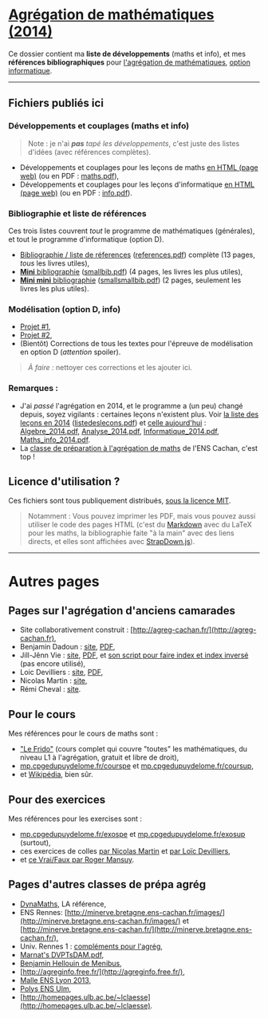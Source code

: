 # [Agrégation de mathématiques (2014)](http://perso.crans.org/besson/agreg-2014/)
Ce dossier contient ma **liste de développements** (maths et info), et mes **références bibliographiques** pour [l'agrégation de mathématiques](http://agreg.org/), [option informatique](http://agreg-cachan.fr/info/).

----

## Fichiers publiés ici
### Développements et couplages (maths et info)
  > Note : je n'ai *__pas__ tapé les développements*, c'est juste des listes d'idées (avec références complètes).

- Développements et couplages pour les leçons de maths [en HTML (page web)](maths.html) (ou en PDF : [maths.pdf](maths.pdf)),
- Développements et couplages pour les leçons d'informatique [en HTML (page web)](info.html) (ou en PDF : [info.pdf](info.pdf)).

### Bibliographie et liste de références
Ces trois listes couvrent *tout* le programme de mathématiques (générales), et tout le programme d'informatique (option D).

- [Bibliographie / liste de réferences](references.html) ([references.pdf](references.pdf)) complète (13 pages, *tous* les livres utiles),
- [**Mini** bibliographie](smallbib.html) ([smallbib.pdf](smallbib.pdf)) (4 pages, les livres les plus utiles),
- [**Mini mini** bibliographie](smallsmallbib.html) ([smallsmallbib.pdf](smallsmallbib.pdf)) (2 pages, seulement les livres les plus utiles).

### Modélisation (option D, info)
- [Projet #1](http://perso.crans.org/besson/a/m/1/),
- [Projet #2](http://perso.crans.org/besson/a/m/2/),
- (Bientôt) Corrections de tous les textes pour l'épreuve de modélisation en option D (*attention* spoiler).

> *À faire :* nettoyer ces corrections et les ajouter ici.

### Remarques :
- J'ai *passé* l'agrégation en 2014, et le programme a (un peu) changé depuis, soyez vigilants : certaines leçons n'existent plus. Voir [la liste des leçons en 2014](listedeslecons.html) ([listedeslecons.pdf](listedeslecons.pdf)) et [celle aujourd'hui](http://agreg.org/) : [Algebre_2014.pdf](http://agreg.org/Algebre_2014.pdf), [Analyse_2014.pdf](http://agreg.org/Analyse_2014.pdf), [Informatique_2014.pdf](http://agreg.org/Informatique_2014.pdf), [Maths_info_2014.pdf](http://agreg.org/Maths_info_2014.pdf).
- La [classe de préparation à l'agrégation de maths](http://www.math.ens-cachan.fr/version-francaise/formations/preparation-a-l-agregation/preparation-a-l-agregation-master-formation-a-l-enseignement-superieur-en-mathematiques-site-cachan--60805.kjsp) de l'ENS Cachan, c'est top !

## Licence d'utilisation ?
Ces fichiers sont tous publiquement distribués, [sous la licence MIT](http://lbesson.mit-license.org/).

  > Notamment : Vous pouvez imprimer les PDF, mais vous pouvez aussi utiliser le code des pages HTML
  > (c'est du [Markdown](http://daringfireball.net/projects/markdown/syntax.php) avec du LaTeX pour les maths, la bibliographie faite "à la main" avec des liens directs, et elles sont affichées avec [StrapDown.js](https://github.com/Naereen/StrapDown.js)).

----

# Autres pages
## Pages sur l'agrégation d'anciens camarades
- Site collaborativement construit : [http://agreg-cachan.fr/](http://agreg-cachan.fr),
- Benjamin Dadoun : [site](http://benjamin.dadoun.free.fr/agreg.html), [PDF](http://benjamin.dadoun.free.fr/couplages.pdf),
- Jill-Jênn Vie : [site](http://jill-jenn.net/agreg/index.html), [PDF](http://jill-jenn.net/_static/dog.pdf), et [son script pour faire index et index inversé](https://bitbucket.org/jilljenn/agreg/src/default/guide/) (pas encore utilisé),
- Loic Devilliers : [site](http://loic.devilliers.free.fr/agreg.html), [PDF](http://loic.devilliers.free.fr/devdedev.pdf),
- Nicolas Martin : [site](http://nicolas.martin.ens.free.fr/),
- Rémi Cheval : [site](http://www.podcast-science.com/category/agregation/developpements-algebre/).

## Pour le cours
Mes références pour le cours de maths sont :

 - ["Le Frido"](http://homepages.ulb.ac.be/~lclaesse/lefrido.pdf) (cours complet qui couvre "toutes" les mathématiques, du niveau L1 à l'agrégation, gratuit et libre de droit),
 - [mp.cpgedupuydelome.fr/courspe](http://mp.cpgedupuydelome.fr/courspe.ph) et [mp.cpgedupuydelome.fr/coursup](http://mp.cpgedupuydelome.fr/coursup.ph),
 - et [Wikipédia](https://fr.wikipedia.org/wiki/Math%C3%A9matiques#Annexes), bien sûr.

## Pour des exercices
Mes références pour les exercises sont :

 - [mp.cpgedupuydelome.fr/exospe](http://mp.cpgedupuydelome.fr/exospe.php) et [mp.cpgedupuydelome.fr/exosup](http://mp.cpgedupuydelome.fr/exosup.php) (surtout),
 - ces exercices de colles [par Nicolas Martin](http://nicolas.martin.ens.free.fr/orauxblancs.htm) et [par Loïc Devilliers](http://loic.devilliers.free.fr/colles/colles.html),
 - et [ce Vrai/Faux par Roger Mansuy](http://www.rogermansuy.fr/VF/index.html).

## Pages d'autres classes de prépa agrég
- [DynaMaths](http://dyna.maths.free.fr/), LA référence,
- ENS Rennes: [http://minerve.bretagne.ens-cachan.fr/images/](http://minerve.bretagne.ens-cachan.fr/images/) et [http://minerve.bretagne.ens-cachan.fr/](http://minerve.bretagne.ens-cachan.fr/),
- Univ. Rennes 1 : [compléments pour l'agrég](http://agreg-maths.univ-rennes1.fr/documentation/Complements.html),
- [Marnat's DVPTsDAM.pdf](http://www-irma.u-strasbg.fr/~marnat/Agregation_files/DVPTsDAM.pdf),
- [Benjamin Hellouin de Menibus](http://perso.ens-lyon.fr/benjamin.hellouin_de_menibus/Developpements/),
- [http://agreginfo.free.fr/](http://agreginfo.free.fr/),
- [Malle ENS Lyon 2013](https://docs.google.com/spreadsheet/ccc?key=0AsuL4pj5JHGydDJKbDF0ZkYzVTZwY2QwZUNlUFFBLVE&usp=drive_web#gid=0),
- [Polys ENS Ulm](http://www.math.ens.fr/enseignement/archives_pedagogiques.html?type=1),
- [http://homepages.ulb.ac.be/~lclaesse](http://homepages.ulb.ac.be/~lclaesse).
